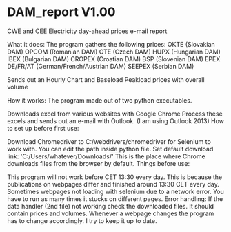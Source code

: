 # DAM_report V1.00
CWE and CEE Electricity day-ahead prices e-mail report

What it does: The program gathers the following prices: OKTE (Slovakian DAM) OPCOM (Romanian DAM) OTE (Czech DAM) HUPX (Hungarian DAM) IBEX (Bulgarian DAM) CROPEX (Croatian DAM) BSP (Slovenian DAM) EPEX DE/FR/AT (German/French/Austrian DAM) SEEPEX (Serbian DAM)

Sends out an Hourly Chart and Baseload Peakload prices with overall volume

How it works: The program made out of two python executables.

Downloads excel from various websites with Google Chrome
Process these excels and sends out an e-mail with Outlook. (I am using Outlook 2013)
How to set up before first use:

Download Chromedriver to C:/webdrivers/chromedriver for Selenium to work with. You can edit the path inside python file.
Set default download link: 'C:/Users/whatever/Downloads/' This is the place where Chrome downloads files from the browser by default.
Things before use:

This program will not work before CET 13:30 every day. This is because the publications on webpages differ and finished around 13:30 CET every day.
Sometimes webpages not loading with selenium due to a network error. You have to run as many times it stucks on different pages.
Error handling: If the data handler (2nd file) not working check the downloaded files. It should contain prices and volumes. Whenever a webpage changes the program has to change accordingly. I try to keep it up to date.
